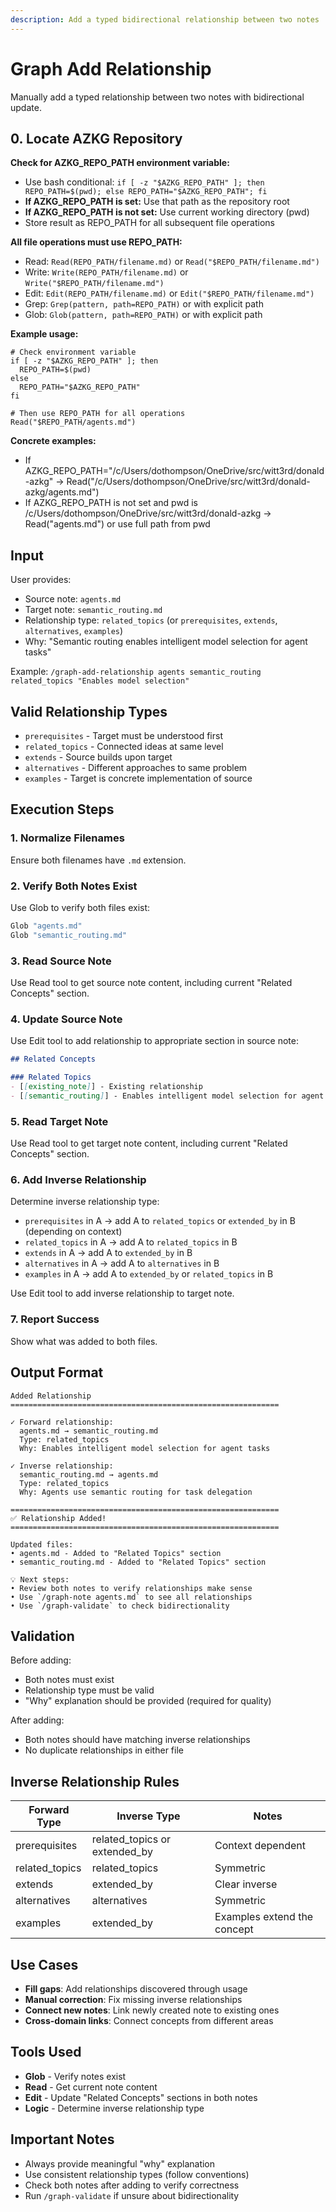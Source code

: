 ```yaml
---
description: Add a typed bidirectional relationship between two notes
---
```


# Graph Add Relationship

Manually add a typed relationship between two notes with bidirectional update.

## 0. Locate AZKG Repository

**Check for AZKG_REPO_PATH environment variable:**

- Use bash conditional: `if [ -z "$AZKG_REPO_PATH" ]; then REPO_PATH=$(pwd); else REPO_PATH="$AZKG_REPO_PATH"; fi`
- **If AZKG_REPO_PATH is set:** Use that path as the repository root
- **If AZKG_REPO_PATH is not set:** Use current working directory (pwd)
- Store result as REPO_PATH for all subsequent file operations

**All file operations must use REPO_PATH:**

- Read: `Read(REPO_PATH/filename.md)` or `Read("$REPO_PATH/filename.md")`
- Write: `Write(REPO_PATH/filename.md)` or `Write("$REPO_PATH/filename.md")`
- Edit: `Edit(REPO_PATH/filename.md)` or `Edit("$REPO_PATH/filename.md")`
- Grep: `Grep(pattern, path=REPO_PATH)` or with explicit path
- Glob: `Glob(pattern, path=REPO_PATH)` or with explicit path

**Example usage:**

```
# Check environment variable
if [ -z "$AZKG_REPO_PATH" ]; then
  REPO_PATH=$(pwd)
else
  REPO_PATH="$AZKG_REPO_PATH"
fi

# Then use REPO_PATH for all operations
Read("$REPO_PATH/agents.md")
```

**Concrete examples:**

- If AZKG_REPO_PATH="/c/Users/dothompson/OneDrive/src/witt3rd/donald-azkg"
  → Read("/c/Users/dothompson/OneDrive/src/witt3rd/donald-azkg/agents.md")
- If AZKG_REPO_PATH is not set and pwd is /c/Users/dothompson/OneDrive/src/witt3rd/donald-azkg
  → Read("agents.md") or use full path from pwd

## Input

User provides:

- Source note: `agents.md`
- Target note: `semantic_routing.md`
- Relationship type: `related_topics` (or `prerequisites`, `extends`, `alternatives`, `examples`)
- Why: "Semantic routing enables intelligent model selection for agent tasks"

Example: `/graph-add-relationship agents semantic_routing related_topics "Enables model selection"`

## Valid Relationship Types

- `prerequisites` - Target must be understood first
- `related_topics` - Connected ideas at same level
- `extends` - Source builds upon target
- `alternatives` - Different approaches to same problem
- `examples` - Target is concrete implementation of source

## Execution Steps

### 1. Normalize Filenames

Ensure both filenames have `.md` extension.

### 2. Verify Both Notes Exist

Use Glob to verify both files exist:

```bash
Glob "agents.md"
Glob "semantic_routing.md"
```

### 3. Read Source Note

Use Read tool to get source note content, including current "Related Concepts" section.

### 4. Update Source Note

Use Edit tool to add relationship to appropriate section in source note:

```markdown
## Related Concepts

### Related Topics
- [[existing_note]] - Existing relationship
- [[semantic_routing]] - Enables intelligent model selection for agent tasks
```

### 5. Read Target Note

Use Read tool to get target note content, including current "Related Concepts" section.

### 6. Add Inverse Relationship

Determine inverse relationship type:

- `prerequisites` in A → add A to `related_topics` or `extended_by` in B (depending on context)
- `related_topics` in A → add A to `related_topics` in B
- `extends` in A → add A to `extended_by` in B
- `alternatives` in A → add A to `alternatives` in B
- `examples` in A → add A to `extended_by` or `related_topics` in B

Use Edit tool to add inverse relationship to target note.

### 7. Report Success

Show what was added to both files.

## Output Format

```
Added Relationship
============================================================

✓ Forward relationship:
  agents.md → semantic_routing.md
  Type: related_topics
  Why: Enables intelligent model selection for agent tasks

✓ Inverse relationship:
  semantic_routing.md → agents.md
  Type: related_topics
  Why: Agents use semantic routing for task delegation

============================================================
✅ Relationship Added!
============================================================

Updated files:
• agents.md - Added to "Related Topics" section
• semantic_routing.md - Added to "Related Topics" section

💡 Next steps:
• Review both notes to verify relationships make sense
• Use `/graph-note agents.md` to see all relationships
• Use `/graph-validate` to check bidirectionality
```

## Validation

Before adding:

- Both notes must exist
- Relationship type must be valid
- "Why" explanation should be provided (required for quality)

After adding:

- Both notes should have matching inverse relationships
- No duplicate relationships in either file

## Inverse Relationship Rules

| Forward Type | Inverse Type | Notes |
|--------------|--------------|-------|
| prerequisites | related_topics or extended_by | Context dependent |
| related_topics | related_topics | Symmetric |
| extends | extended_by | Clear inverse |
| alternatives | alternatives | Symmetric |
| examples | extended_by | Examples extend the concept |

## Use Cases

- **Fill gaps**: Add relationships discovered through usage
- **Manual correction**: Fix missing inverse relationships
- **Connect new notes**: Link newly created note to existing ones
- **Cross-domain links**: Connect concepts from different areas

## Tools Used

- **Glob** - Verify notes exist
- **Read** - Get current note content
- **Edit** - Update "Related Concepts" sections in both notes
- **Logic** - Determine inverse relationship type

## Important Notes

- Always provide meaningful "why" explanation
- Use consistent relationship types (follow conventions)
- Check both notes after adding to verify correctness
- Run `/graph-validate` if unsure about bidirectionality

